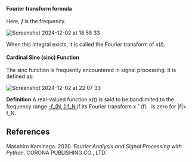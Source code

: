 **Fourier transform formula**\
<br>
Here, *ƒ* is the frequency.

![Screenshot 2024-12-02 at 18 58 33](https://github.com/user-attachments/assets/ac50ba85-2a15-4dd3-8146-05a11b0e1a0c)

When this integral exists, it is called the Fourier transform of 𝑥(𝑡).
</br>
<br>
**Cardinal Sine (sinc) Function**\
<br>
The sinc function is frequently encountered in signal processing. It is defined as:

![Screenshot 2024-12-02 at 22 07 33](https://github.com/user-attachments/assets/a72ef406-1bb1-4bec-b2a8-e90b9c6abca6)


**Definition** A real-valued function x(t) is said to be bandlimited to the frequency range [-f_(N,   ) f_N ](f_N>0) if its Fourier transform x ̂（f） is zero for |f|> f_N.

## References
Masahiro Kaminaga. 2020. *Fourier Analysis and Signal Processing with Python*. CORONA PUBLISHING CO., LTD.
